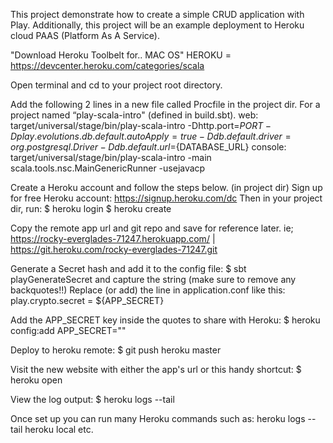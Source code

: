 This project demonstrate how to create a simple CRUD application with Play.
Additionally, this project will be an example deployment to Heroku cloud PAAS (Platform As A Service).

"Download Heroku Toolbelt for.. MAC OS"
HEROKU = https://devcenter.heroku.com/categories/scala

Open terminal and cd to your project root directory.

Add the following 2 lines in a new file called Procfile in the project dir. For a project named “play-scala-intro" (defined in build.sbt).
web: target/universal/stage/bin/play-scala-intro -Dhttp.port=$PORT -Dplay.evolutions.db.default.autoApply=true -Ddb.default.driver=org.postgresql.Driver -Ddb.default.url=${DATABASE_URL}
console: target/universal/stage/bin/play-scala-intro -main scala.tools.nsc.MainGenericRunner -usejavacp

Create a Heroku account and follow the steps below. (in project dir)
Sign up for free Heroku account: https://signup.heroku.com/dc
Then in your project dir, run:
$ heroku login
$ heroku create

Copy the remote app url and git repo and save for reference later.
ie; https://rocky-everglades-71247.herokuapp.com/ | https://git.heroku.com/rocky-everglades-71247.git

Generate a Secret hash and add it to the config file:
$ sbt playGenerateSecret
and capture the string (make sure to remove any backquotes!!)
Replace (or add) the line in application.conf like this:
  play.crypto.secret = ${APP_SECRET}

Add the APP_SECRET key inside the quotes to share with Heroku:
$ heroku config:add APP_SECRET=""

Deploy to heroku remote:
$ git push heroku master

Visit the new website with either the app's url or this handy shortcut:
$ heroku open

View the log output:
$ heroku logs --tail

Once set up you can run many Heroku commands such as: heroku logs --tail heroku local etc.
